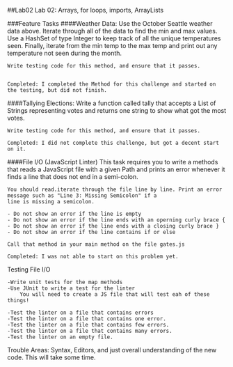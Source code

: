 ##Lab02 Lab 02: Arrays, for loops, imports, ArrayLists

###Feature Tasks
   ####Weather Data: 
    Use the October Seattle weather data above. Iterate through all of the data to find the min and max values. Use a
    HashSet of type Integer to keep track of all the unique temperatures seen. Finally, iterate from the min temp to the
    max temp and print out any temperature not seen during the month.


    Write testing code for this method, and ensure that it passes.
    
    
    Completed: I completed the Method for this challenge and started on the testing, but did not finish.

   ####Tallying Elections:
    Write a function called tally that accepts a List of Strings representing votes and returns one string to show what 
    got the most votes.
    
    Write testing code for this method, and ensure that it passes.
       
    Completed: I did not complete this challenge, but got a decent start on it.
   
   
   ####File I/O (JavaScript Linter)
    This task requires you to write a methods that reads a JavaScript file with a given Path and prints an error whenever
    it finds a line that does not end in a semi-colon.
    
    You should read.iterate through the file line by line. Print an error message such as "Line 3: Missing Semicolon" if a
    line is missing a semicolon.

    - Do not show an error if the line is empty
    - Do not show an error if the line ends with an operning curly brace {
    - Do not show an error if the line ends with a closing curly brace }
    - Do not show an error if the line contains if or else
   
    Call that method in your main method on the file gates.js
   
    Completed: I was not able to start on this problem yet.
   
Testing File I/O
    
    -Write unit tests for the map methods
    -Use JUnit to write a test for the linter
        You will need to create a JS file that will test eah of these things!
    
    -Test the linter on a file that contains errors
    -Test the linter on a file that contains one error.
    -Test the linter on a file that contains few errors.
    -Test the linter on a file that contains many errors.
    -Test the linter on an empty file.
    
    
   Trouble Areas: Syntax, Editors, and just overall understanding of the new code. This will take some time.